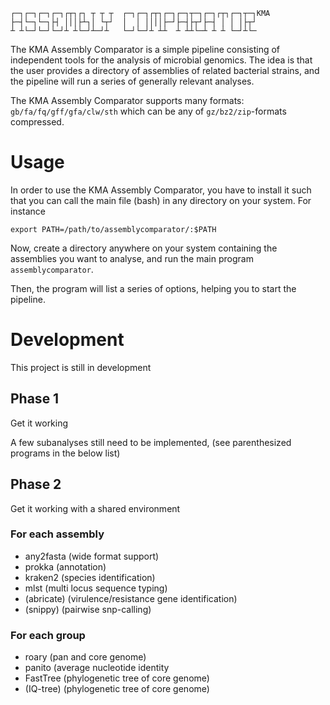 ```
┌─┐┌─┐┌─┐┌─┐┌┬┐┌┐ ┬ ┬ ┬  ┌─┐┌─┐┌┬┐┌─┐┌─┐┬─┐┌─┐┌┬┐┌─┐┬─┐KMA 
├─┤└─┐└─┐├┤ │││├┴┐│ └┬┘  │  │ ││││├─┘├─┤├┬┘├─┤ │ │ │├┬┘
┴ ┴└─┘└─┘└─┘┴ ┴└─┘┴─┘┴   └─┘└─┘┴ ┴┴  ┴ ┴┴└─┴ ┴ ┴ └─┘┴└─
```

The KMA Assembly Comparator is a simple pipeline consisting of independent tools for the analysis of microbial genomics. The idea is that the user provides a directory of assemblies of related bacterial strains, and the pipeline will run a series of generally relevant analyses.

The KMA Assembly Comparator supports many formats: `gb/fa/fq/gff/gfa/clw/sth` which can be any of `gz/bz2/zip`-formats compressed.

# Usage
In order to use the KMA Assembly Comparator, you have to install it such that you can call the main file (bash) in any directory on your system. For instance
```
export PATH=/path/to/assemblycomparator/:$PATH
```

Now, create a directory anywhere on your system containing the assemblies you want to analyse, and run the main program `assemblycomparator`.

Then, the program will list a series of options, helping you to start the pipeline.


# Development

This project is still in development

## Phase 1
Get it working

A few subanalyses still need to be implemented, (see parenthesized programs in the below list)

## Phase 2
Get it working with a shared environment


### For each assembly
  * any2fasta (wide format support)
  * prokka (annotation)
  * kraken2 (species identification)
  * mlst (multi locus sequence typing)
  * (abricate) (virulence/resistance gene identification)
  * (snippy) (pairwise snp-calling)
  
  
### For each group
  * roary (pan and core genome)
  * panito (average nucleotide identity
  * FastTree (phylogenetic tree of core genome)
  * (IQ-tree) (phylogenetic tree of core genome)
  
  
  
  
